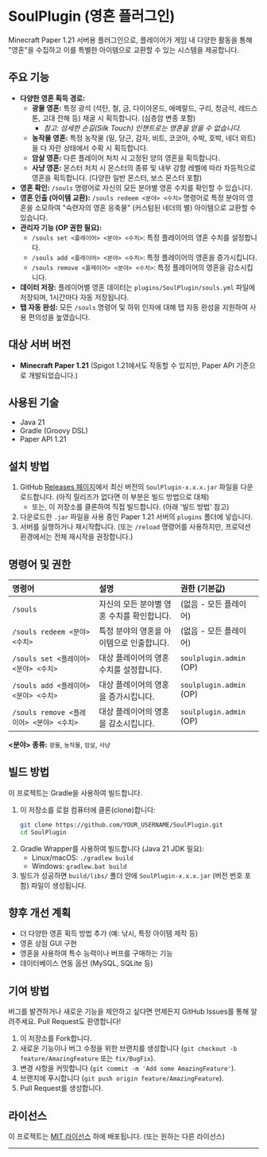 # SoulPlugin (영혼 플러그인)

Minecraft Paper 1.21 서버용 플러그인으로, 플레이어가 게임 내 다양한 활동을 통해 "영혼"을 수집하고 이를 특별한 아이템으로 교환할 수 있는 시스템을 제공합니다.

## 주요 기능

*   **다양한 영혼 획득 경로:**
    *   **광물 영혼:** 특정 광석 (석탄, 철, 금, 다이아몬드, 에메랄드, 구리, 청금석, 레드스톤, 고대 잔해 등) 채굴 시 획득합니다. (심층암 변종 포함)
        *   *참고: 섬세한 손길(Silk Touch) 인챈트로는 영혼을 얻을 수 없습니다.*
    *   **농작물 영혼:** 특정 농작물 (밀, 당근, 감자, 비트, 코코아, 수박, 호박, 네더 와트)을 다 자란 상태에서 수확 시 획득합니다.
    *   **암살 영혼:** 다른 플레이어 처치 시 고정된 양의 영혼을 획득합니다.
    *   **사냥 영혼:** 몬스터 처치 시 몬스터의 종류 및 내부 강함 레벨에 따라 차등적으로 영혼을 획득합니다. (다양한 일반 몬스터, 보스 몬스터 포함)
*   **영혼 확인:** `/souls` 명령어로 자신의 모든 분야별 영혼 수치를 확인할 수 있습니다.
*   **영혼 인출 (아이템 교환):** `/souls redeem <분야> <수치>` 명령어로 특정 분야의 영혼을 소모하여 "숙련자의 영혼 응축물" (커스텀된 네더의 별) 아이템으로 교환할 수 있습니다.
*   **관리자 기능 (OP 권한 필요):**
    *   `/souls set <플레이어> <분야> <수치>`: 특정 플레이어의 영혼 수치를 설정합니다.
    *   `/souls add <플레이어> <분야> <수치>`: 특정 플레이어의 영혼을 증가시킵니다.
    *   `/souls remove <플레이어> <분야> <수치>`: 특정 플레이어의 영혼을 감소시킵니다.
*   **데이터 저장:** 플레이어별 영혼 데이터는 `plugins/SoulPlugin/souls.yml` 파일에 저장되며, 1시간마다 자동 저장됩니다.
*   **탭 자동 완성:** 모든 `/souls` 명령어 및 하위 인자에 대해 탭 자동 완성을 지원하여 사용 편의성을 높였습니다.

## 대상 서버 버전

*   **Minecraft Paper 1.21** (Spigot 1.21에서도 작동할 수 있지만, Paper API 기준으로 개발되었습니다.)

## 사용된 기술

*   Java 21
*   Gradle (Groovy DSL)
*   Paper API 1.21

## 설치 방법

1.  GitHub [Releases 페이지](https://github.com/YOUR_USERNAME/SoulPlugin/releases)에서 최신 버전의 `SoulPlugin-x.x.x.jar` 파일을 다운로드합니다. (아직 릴리즈가 없다면 이 부분은 빌드 방법으로 대체)
    *   또는, 이 저장소를 클론하여 직접 빌드합니다. (아래 '빌드 방법' 참고)
2.  다운로드한 `.jar` 파일을 사용 중인 Paper 1.21 서버의 `plugins` 폴더에 넣습니다.
3.  서버를 실행하거나 재시작합니다. (또는 `/reload` 명령어를 사용하지만, 프로덕션 환경에서는 전체 재시작을 권장합니다.)

## 명령어 및 권한

| 명령어                                       | 설명                                               | 권한 (기본값)        |
| :------------------------------------------- | :----------------------------------------------- | :------------------- |
| `/souls`                                     | 자신의 모든 분야별 영혼 수치를 확인합니다.             | (없음 - 모든 플레이어) |
| `/souls redeem <분야> <수치>`                | 특정 분야의 영혼을 아이템으로 인출합니다.             | (없음 - 모든 플레이어) |
| `/souls set <플레이어> <분야> <수치>`        | 대상 플레이어의 영혼 수치를 설정합니다.              | `soulplugin.admin` (OP) |
| `/souls add <플레이어> <분야> <수치>`        | 대상 플레이어의 영혼을 증가시킵니다.                 | `soulplugin.admin` (OP) |
| `/souls remove <플레이어> <분야> <수치>`     | 대상 플레이어의 영혼을 감소시킵니다.                 | `soulplugin.admin` (OP) |

**<분야> 종류:** `광물`, `농작물`, `암살`, `사냥`

## 빌드 방법 

이 프로젝트는 Gradle을 사용하여 빌드합니다.

1.  이 저장소를 로컬 컴퓨터에 클론(clone)합니다:
    ```bash
    git clone https://github.com/YOUR_USERNAME/SoulPlugin.git
    cd SoulPlugin
    ```
2.  Gradle Wrapper를 사용하여 빌드합니다 (Java 21 JDK 필요):
    *   Linux/macOS: `./gradlew build`
    *   Windows: `gradlew.bat build`
3.  빌드가 성공하면 `build/libs/` 폴더 안에 `SoulPlugin-x.x.x.jar` (버전 번호 포함) 파일이 생성됩니다.

## 향후 개선 계획 
*   더 다양한 영혼 획득 방법 추가 (예: 낚시, 특정 아이템 제작 등)
*   영혼 상점 GUI 구현
*   영혼을 사용하여 특수 능력이나 버프를 구매하는 기능
*   데이터베이스 연동 옵션 (MySQL, SQLite 등)

## 기여 방법 

버그를 발견하거나 새로운 기능을 제안하고 싶다면 언제든지 GitHub Issues를 통해 알려주세요. Pull Request도 환영합니다!

1.  이 저장소를 Fork합니다.
2.  새로운 기능이나 버그 수정을 위한 브랜치를 생성합니다 (`git checkout -b feature/AmazingFeature` 또는 `fix/BugFix`).
3.  변경 사항을 커밋합니다 (`git commit -m 'Add some AmazingFeature'`).
4.  브랜치에 푸시합니다 (`git push origin feature/AmazingFeature`).
5.  Pull Request를 생성합니다.

## 라이선스

이 프로젝트는 [MIT 라이선스](https://opensource.org/licenses/MIT) 하에 배포됩니다. (또는 원하는 다른 라이선스)

---
